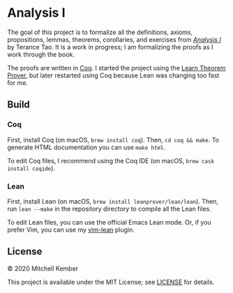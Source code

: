 # Analysis I

The goal of this project is to formalize all the definitions, axioms, propositions, lemmas, theorems, corollaries, and exercises from [_Analysis I_][a1] by Terance Tao. It is a work in progress; I am formalizing the proofs as I work through the book.

The proofs are written in [Coq][]. I started the project using the [Learn Theorem Prover][lean], but later restarted using Coq because Lean was changing too fast for me.

## Build

### Coq

First, install Coq (on macOS, `brew install coq`). Then, `cd coq && make`. To generate HTML documentation you can use `make html`.

To edit Coq files, I recommend using the Coq IDE (on macOS, `brew cask install coqide`).

### Lean

First, install Lean (on macOS, `brew install leanprover/lean/lean`). Then, run `lean --make` in the repository directory to compile all the Lean files.

To edit Lean files, you can use the official Emacs Lean mode. Or, if you prefer Vim, you can use my [vim-lean][] plugin.

## License

© 2020 Mitchell Kember

This project is available under the MIT License; see [LICENSE](LICENSE.md) for details.

[a1]: https://terrytao.wordpress.com/books/analysis-i/
[coq]: https://leanprover.github.io
[lean]: https://coq.inria.fr
[vim-lean]: http://github.com/mk12/vim-lean
